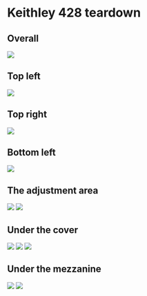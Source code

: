 # Keithley 428 teardown

## Overall

<img src="images/Overall.jpg">

## Top left

<img src="images/Top-left.jpg">

## Top right

<img src="images/Top-right.jpg">

## Bottom left

<img src="images/Bottom-left.jpg">

## The adjustment area

<img src="images/Adjustment-area.jpg">

<img src="images/Adjustment-area-perspective.jpg">

## Under the cover

<img src="images/Under-the-cover.jpg">

<img src="images/Under-the-cover-close.jpg">

<img src="images/Under-the-cover-perspective.jpg">

## Under the mezzanine

<img src="images/Under-the-mezzanine-left.jpg">

<img src="images/Under-the-mezzanine-right.jpg">